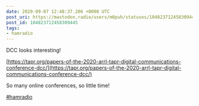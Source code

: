 ```yaml
---
date: 2020-09-07 12:48:37.206 +0000 UTC
post_uri: https://mastodon.radio/users/m0puh/statuses/104823712458309445
post_id: 104823712458309445
tags:
- hamradio
---
```

DCC looks interesting!

[https://tapr.org/papers-of-the-2020-arrl-tapr-digital-communications-conference-dcc/](https://tapr.org/papers-of-the-2020-arrl-tapr-digital-communications-conference-dcc/)

So many online conferences, so little time!

[#hamradio](https://mastodon.radio/tags/hamradio)


